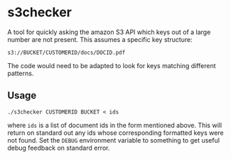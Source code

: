 s3checker
=========

A tool for quickly asking the amazon S3 API which keys out of a large number
are not present.  This assumes a specific key structure:

    s3://BUCKET/CUSTOMERID/docs/DOCID.pdf

The code would need to be adapted to look for keys matching different patterns.

## Usage

    ./s3checker CUSTOMERID BUCKET < ids

where `ids` is a list of document ids in the form mentioned above.  This will
return on standard out any ids whose corresponding formatted keys were not found.
Set the `DEBUG` environment variable to something to get useful debug feedback
on standard error.
